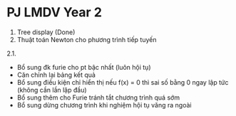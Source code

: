 # PJ LMDV Year 2
1. Tree display (Done)
2. Thuật toán Newton cho phương trình tiếp tuyến

2.1.
+ Bổ sung đk furie cho pt bậc nhất (luôn hội tụ)
+ Căn chỉnh lại bảng kết quả
+ Bổ sung điều kiện chỉ hiển thị nếu f(x) = 0 thì sai số bằng 0 ngay lập tức (không cần lần lặp đầu)
+ Bổ sung thêm cho Furie tránh tắt chương trình quá sớm
+ Bổ sung dừng chương trình khi nghiệm hội tụ văng ra ngoài
